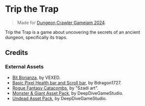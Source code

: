 # Trip the Trap

> Made for [Dungeon Crawler Gamejam 2024](https://itch.io/jam/dcjam2024).

Trip the Trap is a game about uncovering the secrets of an ancient dungeon, specifically its traps.

## Credits
### External Assets
- [Bit Bonanza](https://v3x3d.itch.io/bit-bonanza), by VEXED.
- [Basic Pixel Health bar and Scroll bar](https://bdragon1727.itch.io/basic-pixel-health-bar-and-scroll-bar), by Bdragon1727.
- [Rogue Fantasy Catacombs](https://szadiart.itch.io/rogue-fantasy-catacombs), by "Szadi art".
- [Monster & Giant Asset Pack](https://deepdivegamestudio.itch.io/monstergiantassetpack), by DeepDiveGameStudio.
- [Undead Asset Pack](https://deepdivegamestudio.itch.io/undead-asset-pack), by DeepDiveGameStudio.
